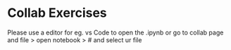 # Collab Exercises

Please use a editor for eg. vs Code to open the .ipynb or go to collab page and file > open notebook > # and select ur file 

